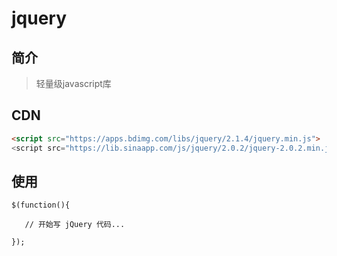 # jquery

## 简介

> 轻量级javascript库

## CDN

```html
<script src="https://apps.bdimg.com/libs/jquery/2.1.4/jquery.min.js">
<script src="https://lib.sinaapp.com/js/jquery/2.0.2/jquery-2.0.2.min.js">
```

## 使用

```jquery
$(function(){
 
   // 开始写 jQuery 代码...
 
});
```

